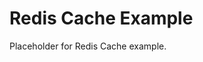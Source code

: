 <!-- file: examples/modules/cache/redis-cache/README.md -->
<!-- version: 1.0.0 -->
<!-- guid: 3237b43b-5402-4f5f-bc92-09177f6caf09 -->

# Redis Cache Example

Placeholder for Redis Cache example.
